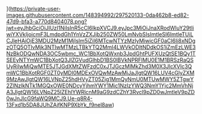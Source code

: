 ](https://private-user-images.githubusercontent.com/148394992/297520133-0da462b8-ed82-47d9-bfa3-a770d8404078.png?jwt=eyJhbGciOiJIUzI1NiIsInR5cCI6IkpXVCJ9.eyJpc3MiOiJnaXRodWIuY29tIiwiYXVkIjoicmF3LmdpdGh1YnVzZXJjb250ZW50LmNvbSIsImtleSI6ImtleTUiLCJleHAiOjE3MDU2MzM1MjIsIm5iZiI6MTcwNTYzMzIyMiwicGF0aCI6Ii8xNDgzOTQ5OTIvMjk3NTIwMTMzLTBkYTQ2MmI4LWVkODItNDdkOS1iZmEzLWE3NzBkODQwNDA3OC5wbmc_WC1BbXotQWxnb3JpdGhtPUFXUzQtSE1BQy1TSEEyNTYmWC1BbXotQ3JlZGVudGlhbD1BS0lBVkNPRFlMU0E1M1BRSzRaQSUyRjIwMjQwMTE5JTJGdXMtZWFzdC0xJTJGczMlMkZhd3M0X3JlcXVlc3QmWC1BbXotRGF0ZT0yMDI0MDExOVQwMzAwMjJaJlgtQW16LUV4cGlyZXM9MzAwJlgtQW16LVNpZ25hdHVyZT05Zjg1MmQyNmU0MTUwMWY5ZTgwY2ZlNzlkNTk1MGQxOWE0NDcyYjhmYWY1Mjc1NzIzYWQ3NmY1Yjc2MmVhNjA3JlgtQW16LVNpZ25lZEhlYWRlcnM9aG9zdCZhY3Rvcl9pZD0wJmtleV9pZD0wJnJlcG9faWQ9MCJ9.Ue-q8R4-13Fxd1b5DA8JUhZAjfKNP9XbYk_f9nel8aw)
